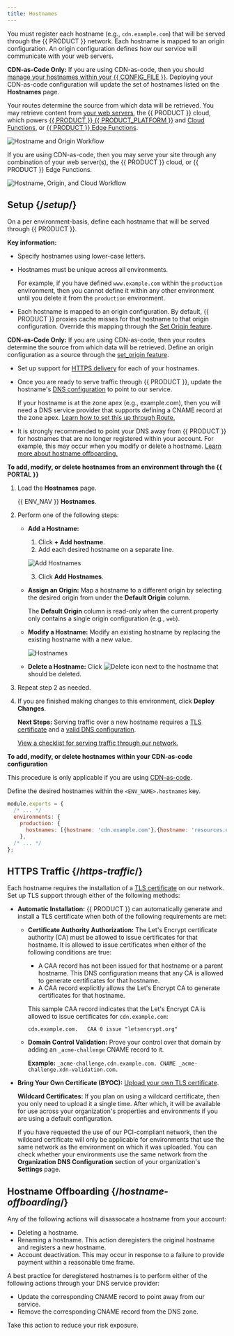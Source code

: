 ```yaml
---
title: Hostnames
---
```


You must register each hostname (e.g., `cdn.example.com`) that will be served through the {{ PRODUCT }} network. Each hostname is mapped to an origin configuration. An origin configuration defines how our service will communicate with your web servers.

<Callout type="info">

  **CDN-as-Code Only:** If you are using CDN-as-code, then you should [manage your hostnames within your {{ CONFIG_FILE }}](#cdn-as-code). Deploying your CDN-as-code configuration will update the set of hostnames listed on the **Hostnames** page.

  Your routes determine the source from which data will be retrieved. You may retrieve content from [your web servers](/applications/performance/cdn_as_code#defining-origins), the {{ PRODUCT }} cloud, which powers [{{ PRODUCT }} {{ PRODUCT_PLATFORM }}](/applications/sites_frameworks) and [Cloud Functions](/applications/performance/serverless_compute), or [{{ PRODUCT }} Edge Functions](/applications/edge_functions).

</Callout>

![Hostname and Origin Workflow](/images/v7/basics/hostnames-origins.png?width=781)

If you are using CDN-as-code, then you may serve your site through any combination of your web server(s), the {{ PRODUCT }} cloud, or {{ PRODUCT }} Edge Functions.

![Hostname, Origin, and Cloud Workflow](/images/v7/basics/hostnames-origins-cloud.png)

## Setup {/*setup*/}

On a per environment-basis, define each hostname that will be served through {{ PRODUCT }}.

**Key information:**

-   Specify hostnames using lower-case letters.
-   Hostnames must be unique across all environments.

    For example, if you have defined `www.example.com` within the `production` environment, then you cannot define it within any other environment until you delete it from the `production` environment.

-   Each hostname is mapped to an origin configuration. By default, {{ PRODUCT }} proxies cache misses for that hostname to that origin configuration. Override this mapping through the [Set Origin feature](/applications/performance/rules/features#set-origin).

<Callout type="info">

  **CDN-as-Code Only:** If you are using CDN-as-code, then your routes determine the source from which data will be retrieved. Define an origin configuration as a source through the [set_origin feature](/applications/performance/cdn_as_code/route_features#proxying-an-origin).

</Callout>

-   Set up support for [HTTPS delivery](#https-traffic) for each of your hostnames.
-   Once you are ready to serve traffic through {{ PRODUCT }}, update the hostname's [DNS configuration](/applications/basics/serving_traffic) to point to our service.

    If your hostname is at the zone apex (e.g., example.com), then you will need a DNS service provider that supports defining a CNAME record at the zone apex. [Learn how to set this up through Route.](/applications/basics/serving_traffic#serving-traffic-at-the-zone-apex)
-   It is strongly recommended to point your DNS away from {{ PRODUCT }} for hostnames that are no longer registered within your account. For example, this may occur when you modify or delete a hostname. [Learn more about hostname offboarding.](#hostname-offboarding)

**To add, modify, or delete hostnames from an environment through the {{ PORTAL }}** <a id="add-modify-delete-hostname"></a>

1.  Load the **Hostnames** page.

    {{ ENV_NAV }} **Hostnames**.

2.  Perform one of the following steps:

    -   **Add a Hostname:**

        1.  Click **+ Add hostname**.
        2.  Add each desired hostname on a separate line.

        ![Add Hostnames](/images/v7/basics/add-hostnames.png?width=550)

        3.  Click **Add Hostnames**.

    -   **Assign an Origin:** Map a hostname to a different origin by selecting the desired origin from under the **Default Origin** column.

        <Callout type="info">

          The **Default Origin** column is read-only when the current property only contains a single origin configuration (e.g., `web`).

        </Callout>

    -   **Modify a Hostname:** Modify an existing hostname by replacing the existing hostname with a new value.

        ![Hostnames](/images/v7/basics/hostnames.png?width=600)

    -   **Delete a Hostname:** Click <Image inline src="/images/icons/delete.png" alt="Delete icon" /> next to the hostname that should be deleted.

3.  Repeat step 2 as needed.
4.  If you are finished making changes to this environment, click **Deploy Changes**.

    **Next Steps:** Serving traffic over a new hostname requires a [TLS certificate](#https-traffic) and a [valid DNS configuration](/applications/basics/serving_traffic#dns). 
    
    [View a checklist for serving traffic through our network.](/applications/basics/serving_traffic#checklist)

**<a id="cdn-as-code" />To add, modify, or delete hostnames within your CDN-as-code configuration**

<Callout type="info">

  This procedure is only applicable if you are using [CDN-as-code](/applications/performance/cdn_as_code).

</Callout>

Define the desired hostnames within the `<ENV_NAME>.hostnames` key.

```js filename="{{ CONFIG_FILE }}"
module.exports = {
  /* ... */
  environments: {
    production: {
      hostnames: [{hostname: 'cdn.example.com'},{hostname: 'resources.example.com'}],
    },
  /* ... */
};
```

## HTTPS Traffic {/*https-traffic*/}

Each hostname requires the installation of a [TLS certificate](/applications/security/tls_certificates) on our network. Set up TLS support through either of the following methods:

-   **Automatic Installation:** {{ PRODUCT }} can automatically generate and install a TLS certificate when both of the following requirements are met:

    -   **Certificate Authority Authorization:** The Let's Encrypt certificate authority (CA) must be allowed to issue certificates for that hostname. It is allowed to issue certificates when either of the following conditions are true:

        -   A CAA record has not been issued for that hostname or a parent hostname. This DNS configuration means that any CA is allowed to generate certificates for that hostname.
        -   A CAA record explicitly allows the Let's Encrypt CA to generate certificates for that hostname.

        This sample CAA record indicates that the Let's Encrypt CA is allowed to issue certificates for `cdn.example.com`:

        `cdn.example.com.   CAA 0 issue "letsencrypt.org"`

    -   **Domain Control Validation:** Prove your control over that domain by adding an `_acme-challenge` CNAME record to it.

        **Example:** `_acme-challenge.cdn.example.com. CNAME _acme-challenge.xdn-validation.com.`

-   **Bring Your Own Certificate (BYOC):** [Upload your own TLS certificate](/applications/security/tls_certificates#uploading-your-certificate).

    <a id="wildcard-certificates" />**Wildcard Certificates:** If you plan on using a wildcard certificate, then you only need to upload it a single time. After which, it will be available for use across your organization's properties and environments if you are using a default configuration.
    
    If you have requested the use of our PCI-compliant network, then the wildcard certificate will only be applicable for environments that use the same network as the environment on which it was uploaded. You can check whether your environments use the same network from the **Organization DNS Configuration** section of your organization's **Settings** page. 

## Hostname Offboarding {/*hostname-offboarding*/}

Any of the following actions will disassocate a hostname from your account:

-   Deleting a hostname.
-   Renaming a hostname. This action deregisters the original hostname and registers a new hostname. 
-   Account deactivation. This may occur in response to a failure to provide payment within a reasonable time frame. 

A best practice for deregistered hostnames is to perform either of the following actions through your DNS service provider:

-   Update the corresponding CNAME record to point away from our service.
-   Remove the corresponding CNAME record from the DNS zone.

Take this action to reduce your risk exposure.